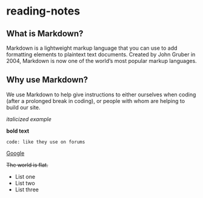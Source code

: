 # reading-notes

## What is Markdown?
Markdown is a lightweight markup language that you can use to add formatting elements to plaintext text documents. Created by John Gruber in 2004, Markdown is now one of the world’s most popular markup languages.

## Why use Markdown?
We use Markdown to help give instructions to either ourselves when coding (after a prolonged break in coding), or people with whom are helping to build our site. 

*italicized example*

**bold text**

`code: like they use on forums`

[Google](https://www.google.com)

~~The world is flat.~~
- List one
- List two
- List three



